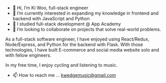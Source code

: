

- 👋 Hi, I’m Ki Woo, full-stack engineer
- 👀 I’m currently interested in expanding my knowledge in frontend and backend with JavaScript and Python
- 🌱 I studied full-stack development @ App Academy
- 💞️ I’m looking to collaborate on projects that solve real-world problems.

As a full-stack software engineer, I have enjoyed using React/Redux, Node/Express, and Python for the backend with Flask. With those technologies, I have built E-commerce and social media website solo and with fellow engineers.

In my free time, I enjoy cycling and listening to music.

- 📫 How to reach me ...  kwedgemusic@gmail.com





<!---
kiwookim/kiwookim is a ✨ special ✨ repository because its `README.md` (this file) appears on your GitHub profile.
You can click the Preview link to take a look at your changes.
--->
